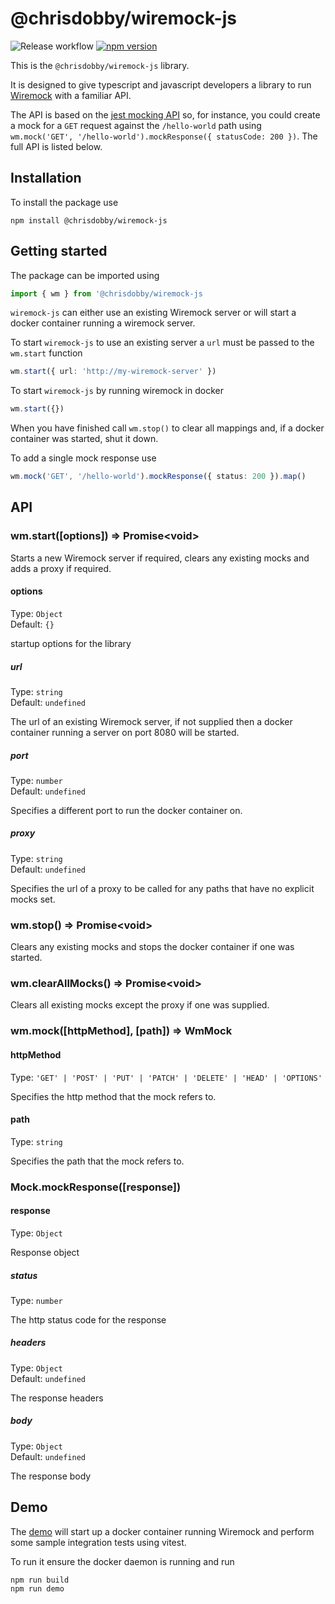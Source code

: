 # @chrisdobby/wiremock-js

![Release workflow](https://github.com/ChrisDobby/wiremock-js/actions/workflows/release.yaml/badge.svg)
[![npm version](https://badge.fury.io/js/@chrisdobby%2Fwiremock-js.svg)](https://badge.fury.io/js/@chrisdobby%2Fwiremock-js)

This is the `@chrisdobby/wiremock-js` library.

It is designed to give typescript and javascript developers a library to run [Wiremock](https://wiremock.org/) with a familiar API.

The API is based on the [jest mocking API](https://jestjs.io/docs/mock-function-api) so, for instance, you could create a mock for a `GET` request against the `/hello-world` path using `wm.mock('GET', '/hello-world').mockResponse({ statusCode: 200 })`. The full API is listed below.

## Installation

To install the package use

```
npm install @chrisdobby/wiremock-js
```

## Getting started

The package can be imported using

```typescript
import { wm } from '@chrisdobby/wiremock-js
```

`wiremock-js` can either use an existing Wiremock server or will start a docker container running a wiremock server.

To start `wiremock-js` to use an existing server a `url` must be passed to the `wm.start` function

```typescript
wm.start({ url: 'http://my-wiremock-server' })
```

To start `wiremock-js` by running wiremock in docker

```typescript
wm.start({})
```

When you have finished call `wm.stop()` to clear all mappings and, if a docker container was started, shut it down.

To add a single mock response use

```typescript
wm.mock('GET', '/hello-world').mockResponse({ status: 200 }).map()
```

## API

### wm.start([options]) => Promise&lt;void&gt;

Starts a new Wiremock server if required, clears any existing mocks and adds a proxy if required.

#### options

Type: `Object`<br>
Default: `{}`

startup options for the library

##### url

Type: `string`<br>
Default: `undefined`

The url of an existing Wiremock server, if not supplied then a docker container running a server on port 8080 will be started.

##### port

Type: `number`<br>
Default: `undefined`

Specifies a different port to run the docker container on.

##### proxy

Type: `string`<br>
Default: `undefined`

Specifies the url of a proxy to be called for any paths that have no explicit mocks set.

### wm.stop() => Promise&lt;void&gt;

Clears any existing mocks and stops the docker container if one was started.

### wm.clearAllMocks() => Promise&lt;void&gt;

Clears all existing mocks except the proxy if one was supplied.

### wm.mock([httpMethod], [path]) => WmMock

#### httpMethod

Type: `'GET' | 'POST' | 'PUT' | 'PATCH' | 'DELETE' | 'HEAD' | 'OPTIONS'`<br>

Specifies the http method that the mock refers to.

#### path

Type: `string`<br>

Specifies the path that the mock refers to.

### Mock.mockResponse([response])

#### response

Type: `Object`<br>

Response object

##### status

Type: `number`<br>

The http status code for the response

##### headers

Type: `Object`<br>
Default: `undefined`

The response headers

##### body

Type: `Object`<br>
Default: `undefined`

The response body

## Demo

The [demo](../demo/) will start up a docker container running Wiremock and perform some sample integration tests using vitest.

To run it ensure the docker daemon is running and run

```
npm run build
npm run demo
```
